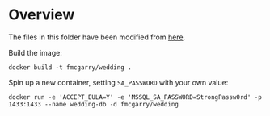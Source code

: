 # Overview

The files in this folder have been modified from [here](https://github.com/microsoft/mssql-docker/tree/80e2a51d0eb1693f2de014fb26d4a414f5a5add5/linux/preview/examples/mssql-customize).

Build the image:

```
docker build -t fmcgarry/wedding .
```

Spin up a new container, setting `SA_PASSWORD` with your own value:

```
docker run -e 'ACCEPT_EULA=Y' -e 'MSSQL_SA_PASSWORD=StrongPassw0rd' -p 1433:1433 --name wedding-db -d fmcgarry/wedding
```